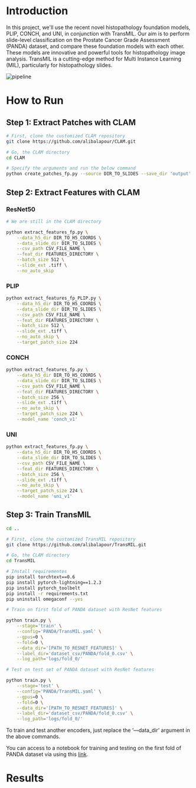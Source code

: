 # Introduction

In this project, we'll use the recent novel histopathology foundation models, PLIP, CONCH, and UNI, in conjunction with TransMIL. Our aim is to perform slide-level classification on the Prostate Cancer Grade Assessment (PANDA) dataset, and compare these foundation models with each other. These models are innovative and powerful tools for histopathology image analysis. TransMIL is a cutting-edge method for Multi Instance Learning (MIL), particularly for histopathology slides.

![pipeline](Foundation-TransMIL/figures/Pipeline.png)



# How to Run

## Step 1: Extract Patches with CLAM

```bash
# First, clone the customized CLAM repository 
git clone https://github.com/alibalapour/CLAM.git

# Go, the CLAM directory
cd CLAM

# Specify the arguments and run the below command
python create_patches_fp.py --source DIR_TO_SLIDES --save_dir 'output' --patch_size 256 --preset bwh_biopsy.csv --seg --patch --stitch
```

## Step 2: Extract Features with CLAM

### ResNet50

```bash
# We are still in the CLAM directory

python extract_features_fp.py \
	--data_h5_dir DIR_TO_H5_COORDS \
	--data_slide_dir DIR_TO_SLIDES \
	--csv_path CSV_FILE_NAME \
	--feat_dir FEATURES_DIRECTORY \
	--batch_size 512 \
	--slide_ext .tiff \
	--no_auto_skip
```

### PLIP

```bash
python extract_features_fp_PLIP.py \
	--data_h5_dir DIR_TO_H5_COORDS \
	--data_slide_dir DIR_TO_SLIDES \
	--csv_path CSV_FILE_NAME \
	--feat_dir FEATURES_DIRECTORY \
	--batch_size 512 \
	--slide_ext .tiff \
	--no_auto_skip \
	--target_patch_size 224
```

### CONCH

```bash
python extract_features_fp.py \
	--data_h5_dir DIR_TO_H5_COORDS \
	--data_slide_dir DIR_TO_SLIDES \
	--csv_path CSV_FILE_NAME \
	--feat_dir FEATURES_DIRECTORY \
	--batch_size 256 \
	--slide_ext .tiff \
	--no_auto_skip \
	--target_patch_size 224 \
	--model_name 'conch_v1'
```

### UNI

```bash
python extract_features_fp.py \
	--data_h5_dir DIR_TO_H5_COORDS \
	--data_slide_dir DIR_TO_SLIDES \
	--csv_path CSV_FILE_NAME \
	--feat_dir FEATURES_DIRECTORY \
	--batch_size 256 \
	--slide_ext .tiff \
	--no_auto_skip \
	--target_patch_size 224 \
	--model_name 'uni_v1'
```

## Step 3: Train TransMIL

```bash
cd ..

# First, clone the customized TransMIL repository 
git clone https://github.com/alibalapour/TransMIL.git

# Go, the CLAM directory
cd TransMIL

# Install requirementes
pip install torchtext==0.6
pip install pytorch-lightning==1.2.3
pip install pytorch_toolbelt
pip install -r requirements.txt
pip uninstall omegaconf --yes
```

```bash
# Train on first fold of PANDA dataset with ResNet features

python train.py \
    --stage='train' \
    --config='PANDA/TransMIL.yaml' \
    --gpus=0 \
    --fold=0 \
    --data_dir='[PATH_TO_RESNET_FEATURES]' \
    --label_dir='dataset_csv/PANDA/fold_0.csv' \
    --log_path='logs/fold_0/'
```

```bash
# Test on test set of PANDA dataset with ResNet features

python train.py \
    --stage='test' \
    --config='PANDA/TransMIL.yaml' \
    --gpus=0 \
    --fold=0 \
    --data_dir='[PATH_TO_RESNET_FEATURES]' \
    --label_dir='dataset_csv/PANDA/fold_0.csv' \
    --log_path='logs/fold_0/'
```

To train and test another encoders, just replace the ‘—data_dir’ argument in the above commands.

You can access to a notebook for training and testing on the first fold of PANDA dataset via using this [link](https://www.kaggle.com/code/alibalapour/foundation-transmil).



# Results